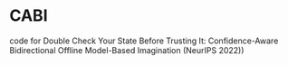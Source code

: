 # CABI
code for Double Check Your State Before Trusting It: Confidence-Aware Bidirectional Offline Model-Based Imagination (NeurIPS 2022))
